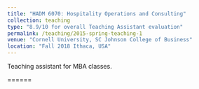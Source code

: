 ```yaml
---
title: "HADM 6070: Hospitality Operations and Consulting"
collection: teaching
type: "8.9/10 for overall Teaching Assistant evaluation"
permalink: /teaching/2015-spring-teaching-1
venue: "Cornell University, SC Johnson College of Business"
location: "Fall 2018 Ithaca, USA"
---
```

Teaching assistant for MBA classes. 

======

